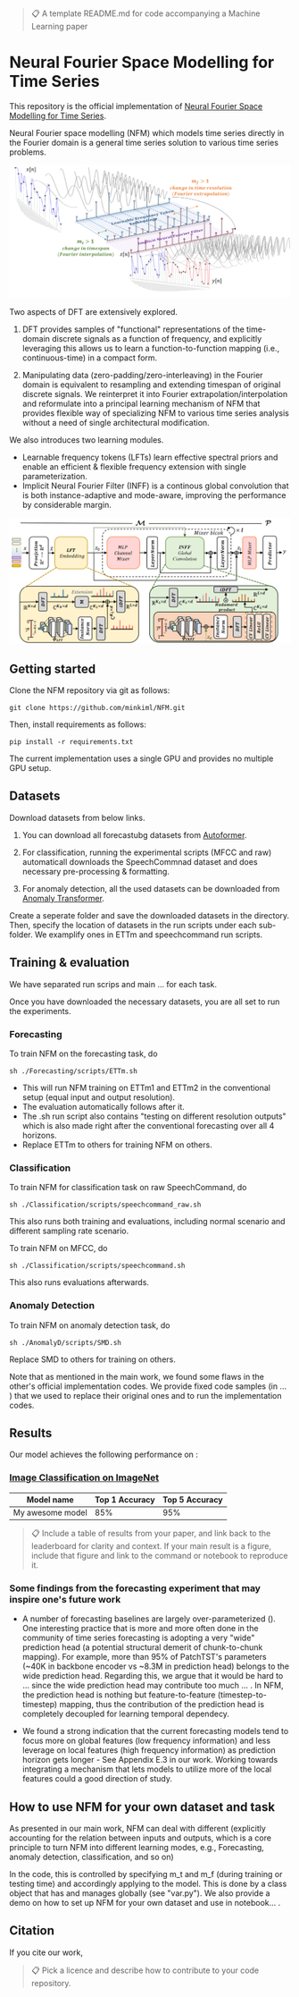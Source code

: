 >📋  A template README.md for code accompanying a Machine Learning paper

# Neural Fourier Space Modelling for Time Series

This repository is the official implementation of [Neural Fourier Space Modelling for Time Series](https://arxiv.org/abs/2030.12345). 


Neural Fourier space modelling (NFM) which models time series directly in the Fourier domain is a general time series solution to various time series problems. 

![Overall workflow](images/workflow2.png)

Two aspects of DFT are extensively explored.
1) DFT provides samples of "functional" representations of the time-domain discrete signals as a function of frequency, and explicitly leveraging this allows us to learn a function-to-function mapping (i.e., continuous-time) in a compact form.

2) Manipulating data (zero-padding/zero-interleaving) in the Fourier domain is equivalent to resampling and extending timespan of original discrete signals. We reinterpret it into Fourier extrapolation/interpolation and reformulate into a principal learning mechanism of NFM that provides flexible way of specializing NFM to various time series analysis without a need of single architectural modification.  


We also introduces two learning modules.  
- Learnable frequency tokens (LFTs) learn effective spectral priors and enable an efficient & flexible frequency extension with single parameterization.
- Implicit Neural Fourier Filter (INFF) is a continous global convolution that is both instance-adaptive and mode-aware, improving the performance by considerable margin. 

![Overall architecture](images/arch.png)

## Getting started
Clone the NFM repository via git as follows:

```clone
git clone https://github.com/minkiml/NFM.git
```

Then, install requirements as follows:

```setup
pip install -r requirements.txt
```
The current implementation uses a single GPU and provides no multiple GPU setup. 
<!-- There is a sub-folder for each task, under which you can find all task-specific codes, e.g., dataloaders, trainer, run scripts, etc.   -->

## Datasets
Download datasets from below links. 

1. You can download all forecastubg datasets from [Autoformer](https://drive.google.com/drive/folders/1ZOYpTUa82_jCcxIdTmyr0LXQfvaM9vIy).

2. For classification, running the experimental scripts (MFCC and raw) automaticall downloads the SpeechCommnad dataset and does necessary pre-processing & formatting.

3. For anomaly detection, all the used datasets can be downloaded from [Anomaly Transformer](https://drive.google.com/drive/folders/1gisthCoE-RrKJ0j3KPV7xiibhHWT9qRm).

Create a seperate folder and save the downloaded datasets in the directory. Then, specify the location of datasets in the run scripts under each sub-folder.
We examplify ones in ETTm and speechcommand run scripts.

## Training & evaluation
We have separated run scrips and main ... for each task.  

Once you have downloaded the necessary datasets, you are all set to run the experiments.

### Forecasting
To train NFM on the forecasting task, do
```trainf
sh ./Forecasting/scripts/ETTm.sh
```
- This will run NFM training on ETTm1 and ETTm2 in the conventional setup (equal input and output resolution).
- The evaluation automatically follows after it.
- The .sh run script also contains "testing on different resolution outputs" which is also made right after the conventional forecasting over all 4 horizons. 
- Replace ETTm to others for training NFM on others.

### Classification
To train NFM for classification task on raw SpeechCommand, do 

```trainc
sh ./Classification/scripts/speechcommand_raw.sh 
```
This also runs both training and evaluations, including normal scenario and different sampling rate scenario.  


To train NFM on MFCC, do 
```trainc
sh ./Classification/scripts/speechcommand.sh 
```
This also runs evaluations afterwards.

### Anomaly Detection
To train NFM on anomaly detection task, do
```traina
sh ./AnomalyD/scripts/SMD.sh 
```
Replace SMD to others for training on others. 

Note that as mentioned in the main work, we found some flaws in the other's official implementation codes. 
We provide fixed code samples (in ... ) that we used to replace their original ones and to run the implementation codes. 

## Results

Our model achieves the following performance on :

### [Image Classification on ImageNet](https://paperswithcode.com/sota/image-classification-on-imagenet)

| Model name         | Top 1 Accuracy  | Top 5 Accuracy |
| ------------------ |---------------- | -------------- |
| My awesome model   |     85%         |      95%       |

>📋  Include a table of results from your paper, and link back to the leaderboard for clarity and context. If your main result is a figure, include that figure and link to the command or notebook to reproduce it. 

### Some findings from the forecasting experiment that may inspire one's future work
- A number of forecasting baselines are largely over-parameterized (). One interesting practice that is more and more often done in the community of time series forecasting is adopting a very "wide" prediction head (a potential structural demerit of chunk-to-chunk mapping). For example, more than 95% of PatchTST's parameters (~40K in backbone encoder vs ~8.3M in prediction head) belongs to the wide prediction head.
Regarding this, we argue that it would be hard to ... since the wide prediction head may contribute too much ... . In NFM, the prediction head is nothing but feature-to-feature (timestep-to-timestep) mapping, thus the contribution of the prediction head is completely decoupled for learning temporal dependecy.  

- We found a strong indication that the current forecasting models tend to focus more on global features (low frequency information) and less leverage on local features (high frequency information) as prediction horizon gets longer - See Appendix E.3 in our work. Working towards integrating a mechanism that lets models to utilize more of the local features could a good direction of study. 

## How to use NFM for your own dataset and task
As presented in our main work, NFM can deal with different (explicitly accounting for the relation between inputs and outputs, which is a core principle to turn NFM into different learning modes, e.g., Forecasting, anomaly detection, classification, and so on) 

In the code, this is controlled by specifying m_t and m_f (during training or testing time) and accordingly applying to the model. 
This is done by a class object that has and manages globally (see "var.py"). We also provide a demo on how to set up NFM for your own dataset and use in notebook... .

## Citation
If you cite our work, 
>📋  Pick a licence and describe how to contribute to your code repository. 